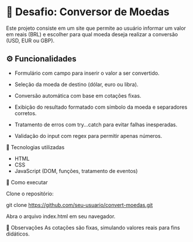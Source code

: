 # 💱 Desafio: Conversor de Moedas

Este projeto consiste em um site que permite ao usuário informar um valor em reais (BRL) e escolher para qual moeda deseja realizar a conversão (USD, EUR ou GBP).

## ⚙️ Funcionalidades
- Formulário com campo para inserir o valor a ser convertido.

- Seleção da moeda de destino (dólar, euro ou libra).

- Conversão automática com base em cotações fixas.

- Exibição do resultado formatado com símbolo da moeda e separadores corretos.

- Tratamento de erros com try...catch para evitar falhas inesperadas.

- Validação do input com regex para permitir apenas números.

🧪 Tecnologias utilizadas

- HTML
- CSS
- JavaScript (DOM, funções, tratamento de eventos)

🚀 Como executar

Clone o repositório:

git clone https://github.com/seu-usuario/convert-moedas.git

Abra o arquivo index.html em seu navegador.

📌 Observações
As cotações são fixas, simulando valores reais para fins didáticos.

